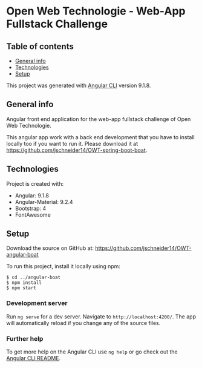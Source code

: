 # Open Web Technologie - Web-App Fullstack Challenge

## Table of contents
* [General info](#general-info)
* [Technologies](#technologies)
* [Setup](#setup)

This project was generated with [Angular CLI](https://github.com/angular/angular-cli) version 9.1.8.

## General info
Angular front end application for the web-app fullstack challenge of Open Web Technologie.

This angular app work with a back end development that you have to install locally too if you want to run it. Please download it at https://github.com/jschneider14/OWT-spring-boot-boat.

## Technologies
Project is created with:
* Angular: 9.1.8
* Angular-Material: 9.2.4
* Bootstrap: 4
* FontAwesome
	
## Setup
Download the source on GitHub at: https://github.com/jschneider14/OWT-angular-boat

To run this project, install it locally using npm:

```
$ cd ../angular-boat
$ npm install
$ npm start
```

### Development server

Run `ng serve` for a dev server. Navigate to `http://localhost:4200/`. The app will automatically reload if you change any of the source files.

### Further help

To get more help on the Angular CLI use `ng help` or go check out the [Angular CLI README](https://github.com/angular/angular-cli/blob/master/README.md).
